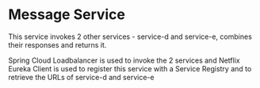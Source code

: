 # Message Service
This service invokes 2 other services - service-d and service-e, combines their responses and returns it.  

Spring Cloud Loadbalancer is used to invoke the 2 services and Netflix Eureka Client is used to register this service with a Service Registry and to retrieve the URLs of service-d and service-e
